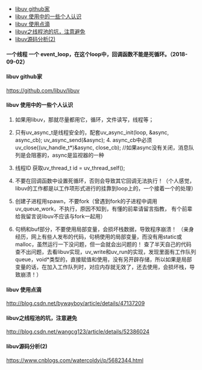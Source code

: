 
<!-- @import "[TOC]" {cmd="toc" depthFrom=1 depthTo=6 orderedList=false} -->
<!-- code_chunk_output -->

* [libuv github家](#libuv-github家)
* [libuv 使用中的一些个人认识](#libuv-使用中的一些个人认识)
* [libuv 使用点滴](#libuv-使用点滴)
* [libuv之线程池的坑，注意避免](#libuv之线程池的坑注意避免)
* [libuv源码分析(2)](#libuv源码分析2)

#### 一个线程 一个 event_loop，在这个loop中，回调函数不能是死循环。（2018-09-02）

<!-- /code_chunk_output -->

#### libuv github家
https://github.com/libuv/libuv

#### libuv 使用中的一些个人认识
1. 如果用libuv，那就尽量都用它，循环，文件读写，线程等；

2. 只有uv_async_t是线程安全的，配套uv_async_init(loop, &async, async_cb);      uv_async_send(&async);
        4. async_cb中必须uv_close((uv_handle_t*)&async, close_cb);   //如果async没有关闭，消息队列是会阻塞的，async是监视器的一种

3. 线程ID 获取uv_thread_t id = uv_thread_self();

4. 不要在回调函数中设置死循环，否则会导致其它回调无法执行！（个人感觉，libuv的工作都是以工作项形式进行的挂靠到loop上的，一个接着一个的处理）
5. 创建子进程用spawn，不要fork（曾遇到fork的子进程中调用uv_queue_work，不执行，原因不知到，有懂的前辈请留言指教， 有个前辈给我留言说libuv不应该与fork一起用）

6. 句柄和buf部分，不要使用局部变量，会损坏栈数据，导致程序崩溃！
（亲身经历，网上有些人发布的代码，句柄使用的局部变量，而没有用static或malloc，虽然运行一下没问题，但一会就会出问题的！
    查了半天自己的代码查不出问题，去看libuv实现，uv_write和uv_run的实现，发现里面有工作队列queue，void*类型的，直接赋值和使用，没有另开辟存储，所以如果是局部变量的话，在加入工作队列时，对应内存就无效了，还去使用，会损坏栈，导致崩溃！）

#### libuv 使用点滴
http://blog.csdn.net/bywayboy/article/details/47137209
#### libuv之线程池的坑，注意避免
http://blog.csdn.net/wangcg123/article/details/52386024
#### libuv源码分析(2)
https://www.cnblogs.com/watercoldyi/p/5682344.html
